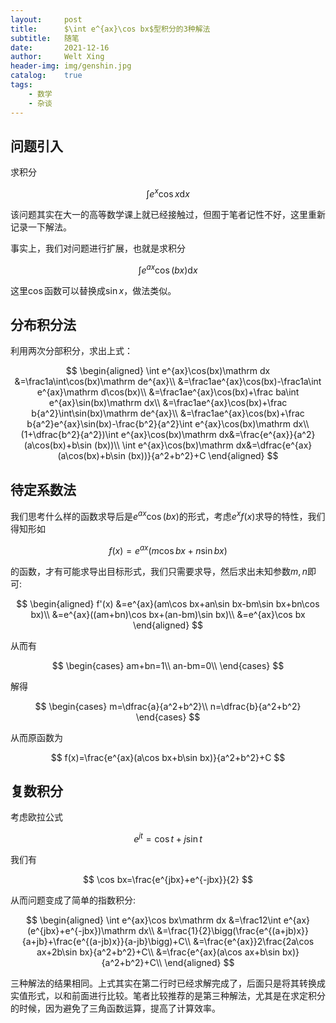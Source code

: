 ```yaml
---
layout:     post
title:      $\int e^{ax}\cos bx$型积分的3种解法
subtitle:   随笔
date:       2021-12-16
author:     Welt Xing
header-img: img/genshin.jpg
catalog:    true
tags:
    - 数学
    - 杂谈
---
```


## 问题引入

求积分

$$
\int e^x\cos x\mathrm dx
$$

该问题其实在大一的高等数学课上就已经接触过，但囿于笔者记性不好，这里重新记录一下解法。

事实上，我们对问题进行扩展，也就是求积分

$$
\int e^{ax}\cos(bx)\mathrm dx
$$

这里$\cos$函数可以替换成$\sin x$，做法类似。

## 分布积分法

利用两次分部积分，求出上式：

$$
\begin{aligned}
\int e^{ax}\cos(bx)\mathrm dx
&=\frac1a\int\cos(bx)\mathrm de^{ax}\\
&=\frac1ae^{ax}\cos(bx)-\frac1a\int e^{ax}\mathrm d\cos(bx)\\
&=\frac1ae^{ax}\cos(bx)+\frac ba\int e^{ax}\sin(bx)\mathrm dx\\
&=\frac1ae^{ax}\cos(bx)+\frac b{a^2}\int\sin(bx)\mathrm de^{ax}\\
&=\frac1ae^{ax}\cos(bx)+\frac b{a^2}e^{ax}\sin(bx)-\frac{b^2}{a^2}\int e^{ax}\cos(bx)\mathrm dx\\
(1+\dfrac{b^2}{a^2})\int e^{ax}\cos(bx)\mathrm dx&=\frac{e^{ax}}{a^2}(a\cos(bx)+b\sin (bx))\\
\int e^{ax}\cos(bx)\mathrm dx&=\dfrac{e^{ax}(a\cos(bx)+b\sin (bx))}{a^2+b^2}+C
\end{aligned}
$$

## 待定系数法

我们思考什么样的函数求导后是$e^{ax}\cos(bx)$的形式，考虑$e^xf(x)$求导的特性，我们得知形如

$$
f(x)=e^{ax}(m\cos bx+n\sin bx)
$$

的函数，才有可能求导出目标形式，我们只需要求导，然后求出未知参数$m,n$即可:

$$
\begin{aligned}
f'(x)
&=e^{ax}(am\cos bx+an\sin bx-bm\sin bx+bn\cos bx)\\
&=e^{ax}((am+bn)\cos bx+(an-bm)\sin bx)\\
&=e^{ax}\cos bx
\end{aligned}
$$

从而有

$$
\begin{cases}
am+bn=1\\
an-bm=0\\
\end{cases}
$$

解得

$$
\begin{cases}
m=\dfrac{a}{a^2+b^2}\\
n=\dfrac{b}{a^2+b^2}
\end{cases}
$$

从而原函数为

$$
f(x)=\frac{e^{ax}(a\cos bx+b\sin bx)}{a^2+b^2}+C
$$

## 复数积分

考虑欧拉公式

$$
e^{jt}=\cos t+j\sin t
$$

我们有

$$
\cos bx=\frac{e^{jbx}+e^{-jbx}}{2}
$$

从而问题变成了简单的指数积分:

$$
\begin{aligned}
\int e^{ax}\cos bx\mathrm dx
&=\frac12\int e^{ax}(e^{jbx}+e^{-jbx})\mathrm dx\\
&=\frac{1}{2}\bigg(\frac{e^{(a+jb)x}}{a+jb}+\frac{e^{(a-jb)x}}{a-jb}\bigg)+C\\
&=\frac{e^{ax}}2\frac{2a\cos ax+2b\sin bx}{a^2+b^2}+C\\
&=\frac{e^{ax}(a\cos ax+b\sin bx)}{a^2+b^2}+C\\
\end{aligned}
$$

三种解法的结果相同。上式其实在第二行时已经求解完成了，后面只是将其转换成实值形式，以和前面进行比较。笔者比较推荐的是第三种解法，尤其是在求定积分的时候，因为避免了三角函数运算，提高了计算效率。
